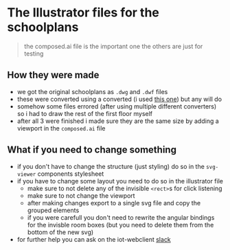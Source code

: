 # The Illustrator files for the schoolplans

> the composed.ai file is the important one 
> the others are just for testing

## How they were made
- we got the original schoolplans as `.dwg` and `.dwf` files
- these were converted using a converted (i used  [this one](https://forums.autodesk.com/t5/autocad-forum/how-to-convert-a-drawing-dwg-file-to-svg/td-p/3506036)) but any will do
- somehow some files errored (after using multiple different converters) so i had to draw the rest of the first floor myself
- after all 3 were finished i made sure they are the same size by adding a viewport in the `composed.ai` file

## What if you need to change something
- if you don't have to change the structure (just styling) do so in the `svg-viewer` components stylesheet
- if you have to change some layout you need to do so in the illustrator file
    - make sure to not delete any of the invisible `<rect>`s for click listening
    - make sure to not change the viewport
    - after making changes export to a single svg file and copy the grouped elements
    - if you were carefull you don't need to rewrite the angular bindings for the invisble room boxes (but you need to delete them from the bottom of the new svg)
- for further help you can ask on the iot-webclient [slack](https://iot-webclient-htl.slack.com/)
